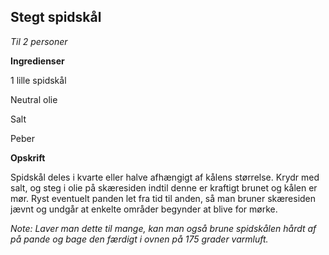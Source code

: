## Stegt spidskål

*Til 2 personer*

**Ingredienser**

1 lille spidskål

Neutral olie

Salt

Peber

**Opskrift**

Spidskål deles i kvarte eller halve afhængigt af kålens størrelse. Krydr
med salt, og steg i olie på skæresiden indtil denne er kraftigt brunet
og kålen er mør. Ryst eventuelt panden let fra tid til anden, så man
bruner skæresiden jævnt og undgår at enkelte områder begynder at blive
for mørke.

*Note: Laver man dette til mange, kan man også brune spidskålen hårdt af
på pande og bage den færdigt i ovnen på 175 grader varmluft.*

